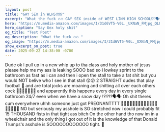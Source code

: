 ```yaml
---
layout: post
title: "GAY SEX in WLHS⁉️⁉️⁉️"
excerpt: "What the fuck 🔥🔥 GAY SEX inside of WEST LINN HIGH SCHOOL⁉️⁉️🗣️🗣️🫃"
hero: "https://m.media-amazon.com/images/I/31d6VT5-V0L._UXNaN_FMjpg_QL85_.jpg"
hero_caption: "Say Gex holy shit"
og_title: "Test Post"
og_description: "What the fuck 🔥🔥 "
og_image: "https://m.media-amazon.com/images/I/31d6VT5-V0L._UXNaN_FMjpg_QL85_.jpg"
show_excerpt_on_post: true
date: 2025-09-22 14:38:00 -0700
---
```


Dude ok I pull up in a new whip up to tha class and holy mother of jesus please help me my ass is leaking SOOO bad so i lowkey sprint to the bathroom as fast as i can and then i open the stall to take a fat shit but you would NOT belive who I see in that stall 😲😲
2 STRAIGHT dudes that play football 🏈 and are total jocks are moaning and shitting all over each others cock 💩💩💩💩💩💩💩 and apparently this happens every day in every single bathroom 24/7 even when we have a snow day ⁉️⁉️⁉️🗣️🗣️
Oh shit theres cum everywhere uhhh someone just got PREGNANTTTT 🤣🤣🤣🤣🤣🤣🤣🤣🤣🤣🤣🤣🤣🤣🤣🤣🤣🫃 NO but seriously my asshole is SO stretched now i could probably fit 15 THOUSAND fists in that tight ass bitch
On the other hand tho now im in a wheelchair and the only thing i got out of it is the knowledge of that Donald Trumps's asshole is SOOOOOOOOOOOO tight. 🍑
